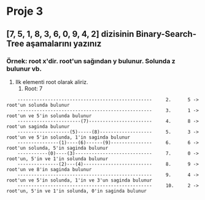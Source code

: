 # Proje 3

## [7, 5, 1, 8, 3, 6, 0, 9, 4, 2] dizisinin Binary-Search-Tree aşamalarını yazınız

### Örnek: root x'dir. root'un sağından y bulunur. Solunda z bulunur vb.

1. Ilk elementi root olarak aliriz.
   1. Root: 7

```text
    -------------------------------------------------     2.      5 -> root'un solunda bulunur
    -------------------------------------------------     3.      1 -> root'un ve 5'in solunda bulunur 
    -----------------------(7)-----------------------     4.      8 -> root'un saginda bulunur
    -------------------(5)-----(8)-------------------     5.      3 -> root'un ve 5'in solunda, 1'in saginda bulunur
    ---------------(1)----(6)------(9)---------------     6.      6 -> root'un solunda, 5'in saginda bulunur
    -----------(0)----(3)----------------------------     7.      0 -> root'un, 5'in ve 1'in solunda bulunur
    ---------------(2)---(4)-------------------------     8.      9 -> root'un ve 8'in saginda bulunur
    -------------------------------------------------     9.      4 -> root'un ve 5'in solunda, 1'in ve 3'un saginda bulunur
    -------------------------------------------------     10.     2 -> root'un, 5'in ve 1'in solunda, 0'in saginda bulunur    
```
